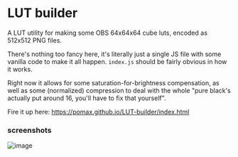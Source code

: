 # LUT builder

A LUT utility for making some OBS 64x64x64 cube luts, encoded as 512x512 PNG files.

There's nothing too fancy here, it's literally just a single JS file with some vanilla code to make it all happen. `index.js` should be fairly obvious in how it works.

Right now it allows for some saturation-for-brightness compensation, as well as some (normalized) compression to deal with the whole "pure black's actually put around 16,  you'll have to fix that yourself".

Fire it up here: https://pomax.github.io/LUT-builder/index.html

### screenshots

![image](https://user-images.githubusercontent.com/177243/47676985-37e4c500-db7b-11e8-8a9b-9e2907bbacbe.png)
